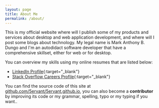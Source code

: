 ```yaml
---
layout: page
title: About Me
permalink: /about/
---
```


This is my official website where will I publish some of my products and services about desktop and web application development, and where will I post some blogs about technology. My legal name is Mark Anthony B. Dungo and I'm an autodidact software developer that have a comprehensive skillset, either for web or for desktop.

You can overview my skills using my online resumes that are listed below:

 - [LinkedIn Profile](https://ph.linkedin.com/in/5ervant){:target="_blank"}
 - [Stack Overflow Careers Profile](https://careers.stackoverflow.com/5ervant){:target="_blank"}

You can find the source code of this site at [github.com/5ervant/5ervant.github.io](https://github.com/5ervant/5ervant.github.io), you can also become a **contributor** by improving its code or my grammar, spelling, typo or my typing if you want..
